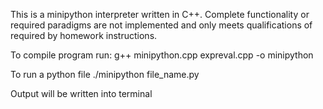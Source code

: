 This is a minipython interpreter written in C++.
Complete functionality or required paradigms are not implemented and only meets qualifications of required by homework instructions.

To compile program run:
g++ minipython.cpp expreval.cpp -o minipython

To run a python file
./minipython file_name.py

Output will be written into terminal

